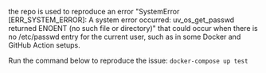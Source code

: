 the repo is used to reproduce an error "SystemError [ERR_SYSTEM_ERROR]: A system error occurred: uv_os_get_passwd returned ENOENT (no such file or directory)" that could occur when there is no /etc/passwd entry for the current user, such as in some Docker and GitHub Action setups.

Run the command below to reproduce the issue:
`docker-compose up test`